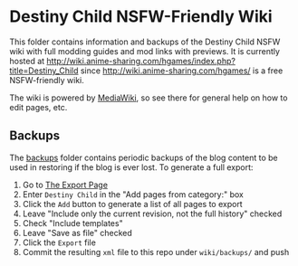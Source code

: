 # Destiny Child NSFW-Friendly Wiki

This folder contains information and backups of the Destiny Child NSFW wiki with full modding guides and mod links with previews. It is currently hosted at http://wiki.anime-sharing.com/hgames/index.php?title=Destiny_Child since http://wiki.anime-sharing.com/hgames/ is a free NSFW-friendly wiki.

The wiki is powered by [MediaWiki](https://www.mediawiki.org/wiki/MediaWiki), so see there for general help on how to edit pages, etc.

## Backups

The [backups](./backups/) folder contains periodic backups of the blog content to be used in restoring if the blog is ever lost. To generate a full export:

1. Go to [The Export Page](http://wiki.anime-sharing.com/hgames/index.php?title=Special:Export)
1. Enter `Destiny Child` in the "Add pages from category:" box
1. Click the `Add` button to generate a list of all pages to export
1. Leave "Include only the current revision, not the full history" checked
1. Check "Include templates"
1. Leave "Save as file" checked
1. Click the `Export` file
1. Commit the resulting `xml` file to this repo under `wiki/backups/` and push

